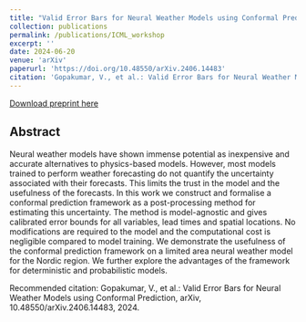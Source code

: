 ```yaml
---
title: "Valid Error Bars for Neural Weather Models using Conformal Prediction"
collection: publications
permalink: /publications/ICML_workshop
excerpt: ''
date: 2024-06-20
venue: 'arXiv'
paperurl: 'https://doi.org/10.48550/arXiv.2406.14483'
citation: 'Gopakumar, V., et al.: Valid Error Bars for Neural Weather Models using Conformal Prediction, 2024.'
---
```

<!-- This paper is about the number 1. The number 2 is left for future work. -->

[Download preprint here](https://doi.org/10.48550/arXiv.2406.14483)

## Abstract 
Neural weather models have shown immense potential as inexpensive and accurate alternatives to physics-based models. However, most models trained to perform weather forecasting do not quantify the uncertainty associated with their forecasts. This limits the trust in the model and the usefulness of the forecasts. In this work we construct and formalise a conformal prediction framework as a post-processing method for estimating this uncertainty. The method is model-agnostic and gives calibrated error bounds for all variables, lead times and spatial locations. No modifications are required to the model and the computational cost is negligible compared to model training. We demonstrate the usefulness of the conformal prediction framework on a limited area neural weather model for the Nordic region. We further explore the advantages of the framework for deterministic and probabilistic models.

Recommended citation: Gopakumar, V., et al.: Valid Error Bars for Neural Weather Models using Conformal Prediction, arXiv, 10.48550/arXiv.2406.14483, 2024.